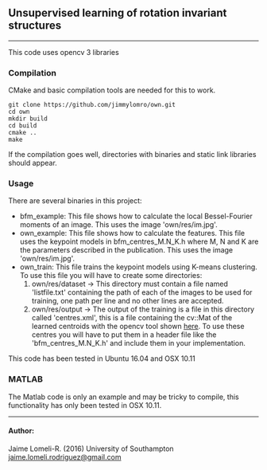 ## Unsupervised learning of rotation invariant structures
___

This code uses opencv 3 libraries


### Compilation

CMake and basic compilation tools are needed for this to work.

```
git clone https://github.com/jimmylomro/own.git
cd own
mkdir build
cd build
cmake ..
make
```

If the compilation goes well, directories with binaries and static link libraries should appear.


### Usage

There are several binaries in this project:

- bfm_example: This file shows how to calculate the local Bessel-Fourier moments of an image. This uses the image 'own/res/im.jpg'.
- own_example: This file shows how to calculate the features. This file uses the keypoint models in bfm_centres_M.N_K.h
where M, N and K are the parameters described in the publication. This uses the image 'own/res/im.jpg'.
- own_train: This file trains the keypoint models using K-means clustering. To use this file you will have to create some directories:
	1. own/res/dataset -> This directory must contain a file named 'listfile.txt' containing the path of each of the images to be used for training, one path per line and no other lines are accepted.
	2. own/res/output  -> The output of the training is a file in this directory called 'centres.xml', this is a file containing the cv::Mat of the learned centroids with the opencv tool shown [here](http://docs.opencv.org/2.4/doc/tutorials/core/file_input_output_with_xml_yml/file_input_output_with_xml_yml.html). To use these centres you will have to put them in a header file like the 'bfm_centres_M.N_K.h' and include them in your implementation.


This code has been tested in Ubuntu 16.04 and OSX 10.11


### MATLAB

The Matlab code is only an example and may be tricky to compile, this functionality has only been tested in OSX 10.11.

___

#### Author:
Jaime Lomeli-R. (2016)
University of Southampton
jaime.lomeli.rodriguez@gmail.com
